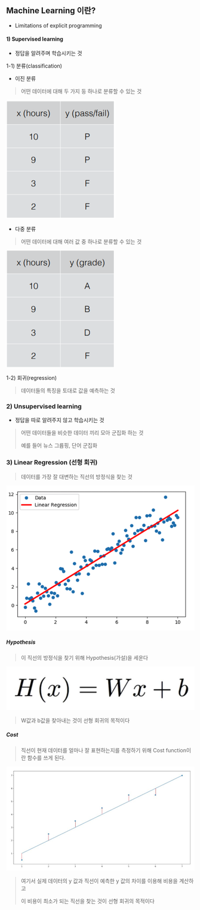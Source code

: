 ## Machine Learning 이란?

- Limitations of explicit programming


#### 1) Supervised learning

- 정답을 알려주며 학습시키는 것

1-1) 분류(classification)

- 이진 분류

>어떤 데이터에 대해 두 가지 둥 하나로 분류할 수 있는 것

![](image/binary.png)


- 다중 분류

>어떤 데이터에 대해 여러 값 중 하나로 분류할 수 있는 것

![](image/multi.png)

1-2) 회귀(regression)

>데이터들의 특징을 토대로 값을 예측하는 것



### 2)  Unsupervised learning

- 정답을 따로 알려주지 않고 학습시키는 것

>어떤 데이터들을 비슷한 데이터 끼리 모아 군집화 하는 것
>
>예를 들어 뉴스 그륩핑, 단어 군집화



### 3) Linear Regression (선형 회귀)

>데이터를 가장 잘 대변하는 직선의 방정식을 찾는 것

![](image/Linear_Regression.jpg)

 ##### Hypothesis

>이 직선의 방정식을 찾기 위해 Hypothesis(가설)을 세운다

![](image/hypothesis.JPG)

>W값과 b값을 찾아내는 것이 선형 회귀의 목적이다

 ##### Cost

 >직선이 현재 데이터를 얼마나 잘 표현하는지를 측정하기 위해 Cost function이란 함수를 쓰게 된다.

 ![](image/cost.JPG)


 >여기서 실제 데이터의 y 값과 직선이 예측한 y 값의 차이를 이용해 비용을 계산하고
 >
 > 이 비용이 최소가 되는 직선을 찾는 것이 선형 회귀의 목적이다
